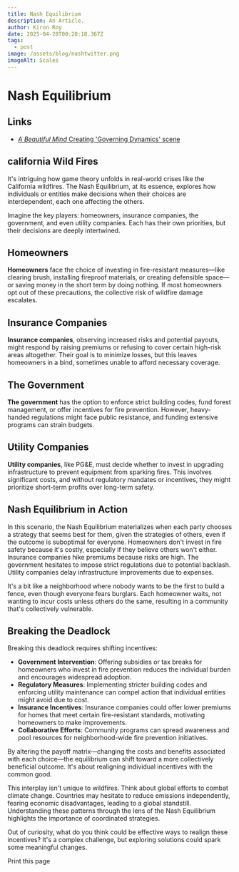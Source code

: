 ```yaml
---
title: Nash Equilibrium
description: An Article.
author: Kiron Roy
date: 2025-04-28T00:28:18.367Z
tags:
  - post
image: /assets/blog/nashtwitter.png
imageAlt: Scales
---
```

<!--StartFragment-->

# Nash Equilibrium

## Links

* [*A Beautiful Mind* Creating 'Governing Dynamics' scene](https://www.youtube.com/watch?v=5ITWl7CBzSA&ab_channel=ImLaura321)

## california Wild Fires

It's intriguing how game theory unfolds in real-world crises like the California wildfires. The Nash Equilibrium, at its essence, explores how individuals or entities make decisions when their choices are interdependent, each one affecting the others.

Imagine the key players: homeowners, insurance companies, the government, and even utility companies. Each has their own priorities, but their decisions are deeply intertwined.

## Homeowners

**Homeowners** face the choice of investing in fire-resistant measures—like clearing brush, installing fireproof materials, or creating defensible space—or saving money in the short term by doing nothing. If most homeowners opt out of these precautions, the collective risk of wildfire damage escalates.

## Insurance Companies

**Insurance companies**, observing increased risks and potential payouts, might respond by raising premiums or refusing to cover certain high-risk areas altogether. Their goal is to minimize losses, but this leaves homeowners in a bind, sometimes unable to afford necessary coverage.

## The Government

**The government** has the option to enforce strict building codes, fund forest management, or offer incentives for fire prevention. However, heavy-handed regulations might face public resistance, and funding extensive programs can strain budgets.

## Utility Companies

**Utility companies**, like PG&E, must decide whether to invest in upgrading infrastructure to prevent equipment from sparking fires. This involves significant costs, and without regulatory mandates or incentives, they might prioritize short-term profits over long-term safety.

## Nash Equilibrium in Action

In this scenario, the Nash Equilibrium materializes when each party chooses a strategy that seems best for them, given the strategies of others, even if the outcome is suboptimal for everyone. Homeowners don't invest in fire safety because it's costly, especially if they believe others won't either. Insurance companies hike premiums because risks are high. The government hesitates to impose strict regulations due to potential backlash. Utility companies delay infrastructure improvements due to expenses.

It's a bit like a neighborhood where nobody wants to be the first to build a fence, even though everyone fears burglars. Each homeowner waits, not wanting to incur costs unless others do the same, resulting in a community that's collectively vulnerable.

## Breaking the Deadlock

Breaking this deadlock requires shifting incentives:

* **Government Intervention**: Offering subsidies or tax breaks for homeowners who invest in fire prevention reduces the individual burden and encourages widespread adoption.
* **Regulatory Measures**: Implementing stricter building codes and enforcing utility maintenance can compel action that individual entities might avoid due to cost.
* **Insurance Incentives**: Insurance companies could offer lower premiums for homes that meet certain fire-resistant standards, motivating homeowners to make improvements.
* **Collaborative Efforts**: Community programs can spread awareness and pool resources for neighborhood-wide fire prevention initiatives.

By altering the payoff matrix—changing the costs and benefits associated with each choice—the equilibrium can shift toward a more collectively beneficial outcome. It's about realigning individual incentives with the common good.

This interplay isn't unique to wildfires. Think about global efforts to combat climate change. Countries may hesitate to reduce emissions independently, fearing economic disadvantages, leading to a global standstill. Understanding these patterns through the lens of the Nash Equilibrium highlights the importance of coordinated strategies.

Out of curiosity, what do you think could be effective ways to realign these incentives? It's a complex challenge, but exploring solutions could spark some meaningful changes.

Print this page

<!--EndFragment-->